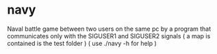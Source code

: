 # navy
Naval battle game between two users on the same pc by a program that communicates only with the SIGUSER1 and SIGUSER2 signals ( a map is contained is the test folder ) ( use ./navy -h for help )
